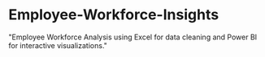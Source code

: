# Employee-Workforce-Insights
"Employee Workforce Analysis using Excel for data cleaning and Power BI for interactive visualizations."
